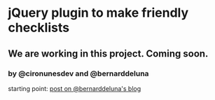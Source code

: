 # jQuery plugin to make friendly checklists

## We are working in this project. Coming soon.

### by @cironunesdev and @bernarddeluna

starting point: [post on @bernarddeluna's blog](http://tinyurl.com/3gsbnvc)
